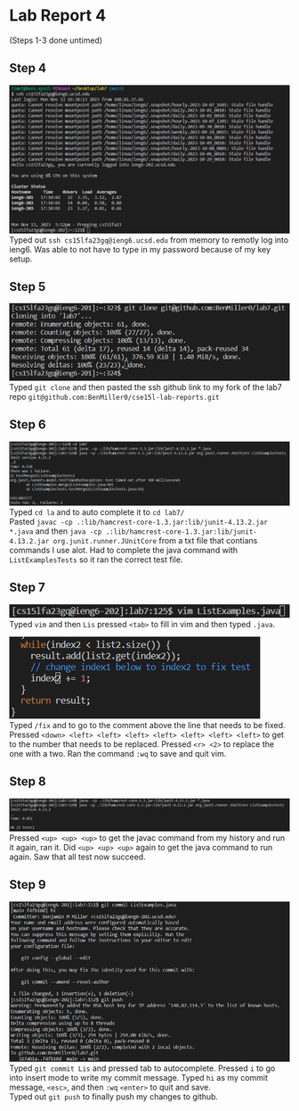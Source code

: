 # Lab Report 4
(Steps 1-3 done untimed)

## Step 4
![code](step4.jpg)
<br>
Typed out ```ssh cs15lfa23gq@ieng6.ucsd.edu``` from memory to remotly log into ieng6. Was able to not have to type in my password because of my key setup.

## Step 5
![code](step5.jpg)
<br>
Typed ```git clone``` and then pasted the ssh github link to my fork of the lab7 repo ```git@github.com:BenMiller0/cse15l-lab-reports.git```

## Step 6
![code](step6.jpg)
<br>
Typed ```cd la``` and <tab> to auto complete it to ```cd lab7/```
<br>
Pasted ```javac -cp .:lib/hamcrest-core-1.3.jar:lib/junit-4.13.2.jar *.java``` and then ```java -cp .:lib/hamcrest-core-1.3.jar:lib/junit-4.13.2.jar org.junit.runner.JUnitCore``` from a txt file that contians commands I use alot. Had to complete the java command with ```ListExamplesTests``` so it ran the correct test file.
<br>

## Step 7
![image](step7.1.jpg) 
<br>
Typed ```vim``` and then ```Lis``` pressed `<tab>` to fill in vim and then typed ```.java```.
<br>

![image](step7.2.jpg)
<br>
Typed ```/fix``` and <enter> to go to the comment above the line that needs to be fixed. Pressed `<down> <left> <left> <left> <left> <left> <left> <left>` to get to the number that needs to be replaced. Pressed `<r> <2>` to replace the one with a two. Ran the command ```:wq``` to save and quit vim.

## Step 8
![image](step8.jpg) 
Pressed `<up> <up> <up>` to get the javac command from my history and run it again, ran it. Did `<up> <up> <up>` again to get the java command to run again. Saw that all test now succeed. 

## Step 9
![image](step9.jpg)
<br>
Typed ```git commit Lis``` and pressed tab to autocomplete. Pressed ```i``` to go into insert mode to write my commit message. Typed ```hi``` as my commit message, `<esc>`, and then ```:wq``` `<enter>` to quit and save.
<br>
Typed out ```git push``` to finally push my changes to github.
